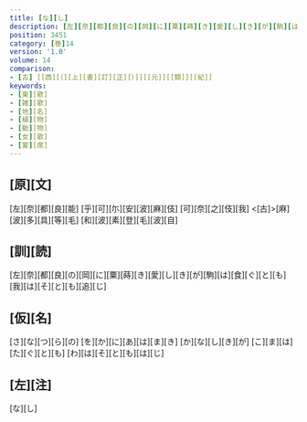 ```yaml
---
title: [な][し]
description: [左][奈][都][良][の][岡][に][粟][蒔][き][愛][し][き][が][駒][は][食][ぐ][と][も][我][は][そ][と][も][追][じ]
position: 3451
category: [巻]14
version: '1.0'
volume: 14
comparison:
- [古] [[西][（][上][書][訂][正][）]][[元]][[類]][[紀]]
keywords:
- [東][歌]
- [雑][歌]
- [地][名]
- [植][物]
- [動][物]
- [女][歌]
- [宴][席]
---
```


## [原][文]

[左][奈][都][良][能] [乎][可][尓][安][波][麻][伎] [可][奈][之][伎][我] <[古]>[麻][波][多][具][等][毛] [和][波][素][登][毛][波][自]

## [訓][読]

[左][奈][都][良][の][岡][に][粟][蒔][き][愛][し][き][が][駒][は][食][ぐ][と][も][我][は][そ][と][も][追][じ]

## [仮][名]

[さ][な][つ][ら][の] [を][か][に][あ][は][ま][き] [か][な][し][き][が] [こ][ま][は][た][ぐ][と][も] [わ][は][そ][と][も][は][じ]

## [左][注]

[な][し]
